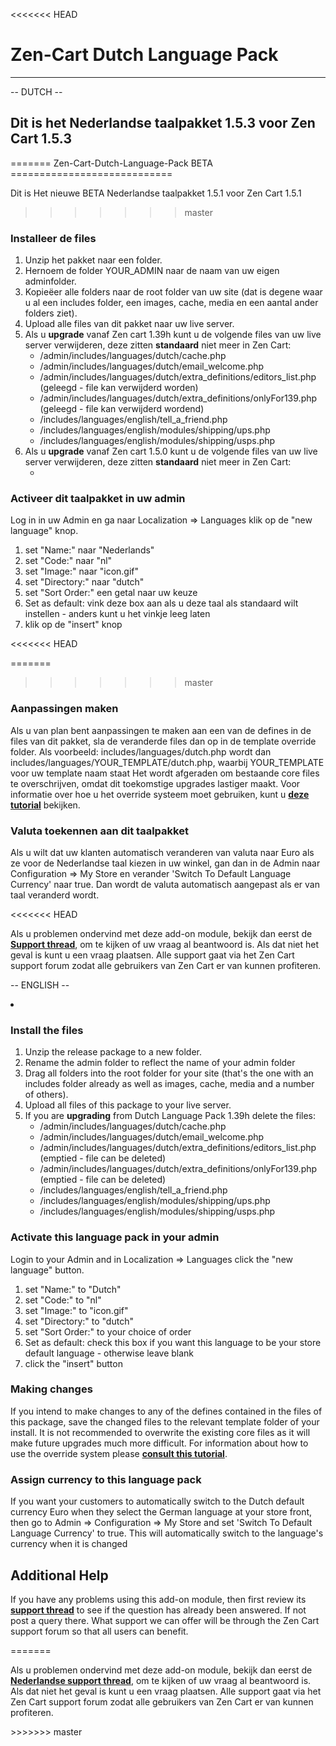 <<<<<<< HEAD
<h1>Zen-Cart Dutch Language Pack</h1>
<hr />
<p>-- DUTCH --</p>
<h2>Dit is het Nederlandse taalpakket 1.5.3 voor Zen Cart 1.5.3</h2>
=======
Zen-Cart-Dutch-Language-Pack BETA
============================

Dit is Het nieuwe BETA Nederlandse taalpakket 1.5.1 voor Zen Cart 1.5.1

>>>>>>> master
<h3>Installeer de files</h3>
<ol>
<li>Unzip het pakket naar een folder.</li>
<li>Hernoem de folder YOUR_ADMIN naar de naam van uw eigen adminfolder.</li>
<li>Kopie&euml;er alle folders naar de root folder van uw site (dat is degene waar u al een includes folder, een images, cache, media en een aantal ander folders ziet).</li>
<li>Upload alle files van dit pakket naar uw live server.</li>
<li>Als u <b>upgrade</b> vanaf Zen cart 1.39h kunt u de volgende files van uw live server verwijderen, deze zitten <strong>standaard</strong> niet meer in Zen Cart:
<ul>
<li>/admin/includes/languages/dutch/cache.php</li>
<li>/admin/includes/languages/dutch/email_welcome.php</li>
<li>/admin/includes/languages/dutch/extra_definitions/editors_list.php (geleegd - file kan verwijderd worden)</li>
<li>/admin/includes/languages/dutch/extra_definitions/onlyFor139.php (geleegd - file kan verwijderd wordend)</li>
<li>/includes/languages/english/tell_a_friend.php</li>
<li>/includes/languages/english/modules/shipping/ups.php</li>
<li>/includes/languages/english/modules/shipping/usps.php</li>
</ul>
</li>
<li>Als u <b>upgrade</b> vanaf Zen cart 1.5.0 kunt u de volgende files van uw live server verwijderen, deze zitten <strong>standaard</strong> niet meer in Zen Cart:
<ul>
<li></li>
</ul>
</li>
</ol>
<h3>Activeer dit taalpakket in uw admin</h3>
<p>Log in in uw Admin en ga naar  Localization => Languages klik op de "new language" knop.</p>
<ol>
<li>set "Name:" naar "Nederlands"</li>
<li>set "Code:" naar "nl"</li>
<li>set "Image:" naar "icon.gif"</li>
<li>set "Directory:" naar "dutch"</li>
<li>set "Sort Order:" een getal naar uw keuze</li>
<li>Set as default: vink deze box aan als u deze taal als standaard wilt instellen - anders kunt u het vinkje leeg laten</li>
<li>klik op de "insert" knop</li>
</ol>
<<<<<<< HEAD

=======
>>>>>>> master
<h3>Aanpassingen maken</h3>
<p>Als u van plan bent aanpassingen te maken aan een van de defines in de files van dit pakket, sla de veranderde files dan op in de template override folder. Als voorbeeld: includes/languages/dutch.php wordt dan includes/languages/YOUR_TEMPLATE/dutch.php, waarbij YOUR_TEMPLATE voor uw template naam staat Het wordt afgeraden om bestaande core files te overschrijven, omdat dit toekomstige upgrades lastiger maakt. Voor informatie over hoe u het override systeem moet gebruiken, kunt u <a href="http://www.zen-cart.com/wiki/index.php/The_override_system_simplified" target="_blank"><b>deze tutorial</b></a> bekijken.</p>
<h3>Valuta toekennen aan dit taalpakket</h3>
<p>Als u wilt dat uw klanten automatisch veranderen van valuta naar Euro als ze voor de Nederlandse taal kiezen in uw winkel, gan dan in de Admin naar Configuration => My Store en verander 'Switch To Default Language Currency' naar true. Dan wordt de valuta automatisch aangepast als er van taal veranderd wordt.</p>
<<<<<<< HEAD
<p>Als u problemen ondervind met deze add-on module, bekijk dan eerst de <a href="http://www.zen-cart.com/showthread.php?215272-Dutch-language-pack-support-thread&p=1264776" target="_blank"><b>Support thread</b></a>, om te kijken of uw vraag al beantwoord is. Als dat niet het geval is kunt u een vraag plaatsen. Alle support gaat via het Zen Cart support forum zodat alle gebruikers van Zen Cart er van kunnen profiteren.</p>

<p>-- ENGLISH --</p>

<li><h3>Install the files</h3>
<ol>
<li>Unzip the release package to a new folder.</li>
<li>Rename the admin folder to reflect the name of your admin folder</li>
<li>Drag all folders into the root folder for your site (that's the one with an includes folder already as well as images, cache, media and a number of others).</li>
<li>Upload all files of this package to your live server.</li>
<li>If you are <b>upgrading</b> from Dutch Language Pack 1.39h delete the files:
<ul>
<li>/admin/includes/languages/dutch/cache.php</li>
<li>/admin/includes/languages/dutch/email_welcome.php</li>
<li>/admin/includes/languages/dutch/extra_definitions/editors_list.php (emptied - file can be deleted)</li>
<li>/admin/includes/languages/dutch/extra_definitions/onlyFor139.php (emptied - file can be deleted)</li>
<li>/includes/languages/english/tell_a_friend.php</li>
<li>/includes/languages/english/modules/shipping/ups.php</li>
<li>/includes/languages/english/modules/shipping/usps.php</li>
</ul>
</li>
</ol>
</li>
<h3>Activate this language pack in your admin</h3>
<p>Login to your Admin and in Localization => Languages click the "new language" button.</p>
<ol>
<li>set "Name:" to "Dutch"</li>
<li>set "Code:" to "nl"</li>
<li>set "Image:" to "icon.gif"</li>
<li>set "Directory:" to "dutch"</li>
<li>set "Sort Order:" to your choice of order</li>
<li>Set as default: check this box if you want this language to be your store default language - otherwise leave blank</li>
<li>click the "insert" button</li>
</ol>
<h3>Making changes</h3>
<p>If you intend to make changes to any of the defines contained in the files of this package, save the changed files to the relevant template folder of your install. It is not recommended to overwrite the existing core files as it will make future upgrades much more difficult. For information about how to use the override system please <a href="http://www.zen-cart.com/wiki/index.php/The_override_system_simplified" target="_blank"><b>consult this tutorial</b></a>.</p>
<h3>Assign currency to this language pack</h3>
<p>If you want your customers to automatically switch to the Dutch default currency Euro when they select the German language at your store front, then go to Admin => Configuration => My Store and set 'Switch To Default Language Currency' to true. This will automatically switch to the language's currency when it is changed</p>
<h2>Additional Help</h2>
<p>If you have any problems using this add-on module, then first review its <a href="http://www.zen-cart.com/showthread.php?215272-Dutch-language-pack-support-thread&p=1264776" target="_blank"><b>support thread</b></a> to see if the question has already been answered. If not post a query there. What support we can offer will be through the Zen Cart support forum so that all users can benefit.</p>
=======
<p>Als u problemen ondervind met deze add-on module, bekijk dan eerst de <a href="http://www.zen-cart.nl/forums/index.php/topic,5796.0.html" target="_blank"><b>Nederlandse support thread</b></a>, om te kijken of uw vraag al beantwoord is. Als dat niet het geval is kunt u een vraag plaatsen. Alle support gaat via het Zen Cart support forum zodat alle gebruikers van Zen Cart er van kunnen profiteren.</p>
>>>>>>> master
